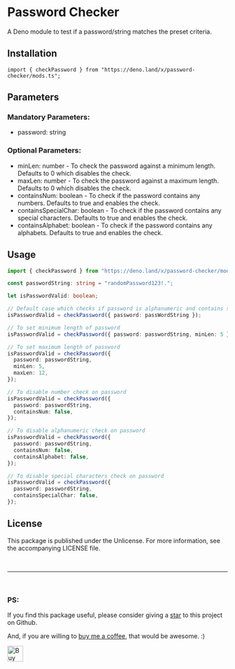 # Password Checker

A Deno module to test if a password/string matches the preset criteria.

## Installation

`import { checkPassword } from "https://deno.land/x/password-checker/mods.ts";`

## Parameters

### Mandatory Parameters:

- password: string

### Optional Parameters:

- minLen: number - To check the password against a minimum length. Defaults to 0
  which disables the check.
- maxLen: number - To check the password against a maximum length. Defaults to 0
  which disables the check.
- containsNum: boolean - To check if the password contains any numbers. Defaults
  to true and enables the check.
- containsSpecialChar: boolean - To check if the password contains any special
  characters. Defaults to true and enables the check.
- containsAlphabet: boolean - To check if the password contains any alphabets.
  Defaults to true and enables the check.

## Usage

```typescript
import { checkPassword } from "https://deno.land/x/password-checker/mods.ts";

const passwordString: string = "randomPassword123!.";

let isPasswordValid: boolean;

// Default case which checks if password is alphanumeric and contains special characters
isPasswordValid = checkPassword({ password: passWordString });

// To set minimum length of password
isPasswordValid = checkPassword({ password: passwordString, minLen: 5 });

// To set maximum length of password
isPasswordValid = checkPassword({
  password: passwordString,
  minLen: 5,
  maxLen: 12,
});

// To disable number check on password
isPasswordValid = checkPassword({
  password: passwordString,
  containsNum: false,
});

// To disable alphanumeric check on password
isPasswordValid = checkPassword({
  password: passwordString,
  containsNum: false,
  containsAlphabet: false,
});

// To disable special characters check on password
isPasswordValid = checkPassword({
  password: passwordString,
  containsSpecialChar: false,
});
```

## License

This package is published under the Unlicense. For more information, see the
accompanying LICENSE file.

<br>

---

<br>

### PS:

If you find this package useful, please consider giving a
[star](https://github.com/arghyadeep-k/deno-password-checker) to this project on
Github.

And, if you are willing to [buy me a coffee](https://ko-fi.com/arghyadeep), that
would be awesome. :)

<a href='https://ko-fi.com/arghyadeep' target='_blank'><img height='36' style='border:0px;height:36px;' src='https://cdn.ko-fi.com/cdn/kofi1.png?v=2' border='0' alt='Buy Me a Coffee at ko-fi.com' /></a>
